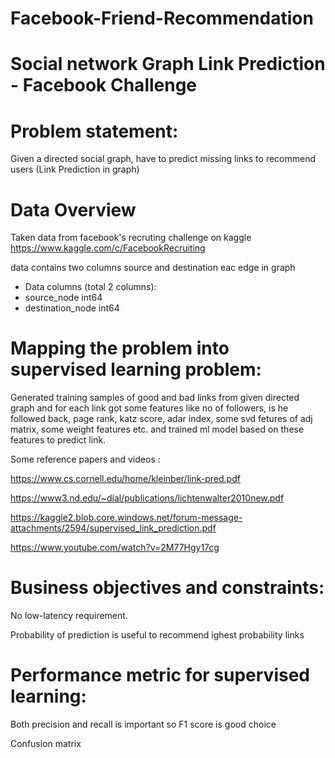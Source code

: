 # Facebook-Friend-Recommendation

# Social network Graph Link Prediction - Facebook Challenge 
# Problem statement:

 Given a directed social graph, have to predict missing links to recommend users (Link Prediction in graph)

# Data Overview

Taken data from facebook's recruting challenge on kaggle https://www.kaggle.com/c/FacebookRecruiting

data contains two columns source and destination eac edge in graph 

- Data columns (total 2 columns):  
- source_node         int64  
- destination_node    int64  
# Mapping the problem into supervised learning problem:

 Generated training samples of good and bad links from given directed graph and for each link got some features like no of followers, is he followed back, page rank, katz score, adar index, some svd fetures of adj matrix, some weight features etc. and trained ml model based on these features to predict link.
 
 Some reference papers and videos : 
 
https://www.cs.cornell.edu/home/kleinber/link-pred.pdf

https://www3.nd.edu/~dial/publications/lichtenwalter2010new.pdf

https://kaggle2.blob.core.windows.net/forum-message-attachments/2594/supervised_link_prediction.pdf

https://www.youtube.com/watch?v=2M77Hgy17cg
# Business objectives and constraints:

No low-latency requirement.

Probability of prediction is useful to recommend ighest probability links
# Performance metric for supervised learning:

Both precision and recall is important so F1 score is good choice

Confusion matrix
